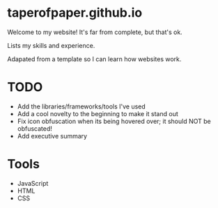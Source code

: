 # taperofpaper.github.io

Welcome to my website! It's far from complete, but that's ok.

Lists my skills and experience.

Adapated from a template so I can learn how websites work.

# TODO
- Add the libraries/frameworks/tools I've used
- Add a cool novelty to the beginning to make it stand out
- Fix icon obfuscation when its being hovered over; it should NOT be obfuscated!
- Add executive summary

# Tools
- JavaScript
- HTML
- CSS
